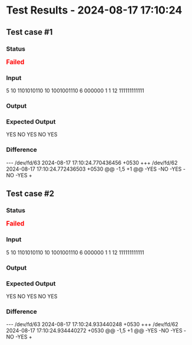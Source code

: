# Test Results - 2024-08-17 17:10:24
## Test case #1

### Status
<span style="color:red; font-weight:bold; font-size:larger;">Failed</span>

### Input
5
10
1101010110
10
1001001110
6
000000
1
1
12
111111111111


### Output


### Expected Output
YES
NO
YES
NO
YES

### Difference
--- /dev/fd/63	2024-08-17 17:10:24.770436456 +0530
+++ /dev/fd/62	2024-08-17 17:10:24.772436503 +0530
@@ -1,5 +1 @@
-YES
-NO
-YES
-NO
-YES
+

## Test case #2

### Status
<span style="color:red; font-weight:bold; font-size:larger;">Failed</span>

### Input
5
10
1101010110
10
1001001110
6
000000
1
1
12
111111111111


### Output


### Expected Output
YES
NO
YES
NO
YES

### Difference
--- /dev/fd/63	2024-08-17 17:10:24.933440248 +0530
+++ /dev/fd/62	2024-08-17 17:10:24.934440272 +0530
@@ -1,5 +1 @@
-YES
-NO
-YES
-NO
-YES
+

